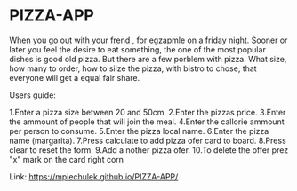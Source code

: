 # PIZZA-APP

  When you go out with your frend  , for egzapmle on a friday night. Sooner or later you feel the desire to eat something, the one of the most popular dishes is good old pizza. But there are a few porblem with pizza. What size, how many to order, how to silze the pizza, with bistro to chose, that everyone will get a equal fair share.

Users guide:

  1.Enter a pizza size between 20 and 50cm.
  2.Enter the pizzas price.
  3.Enter the ammount of people that will join the meal.
  4.Enter the callorie ammount per person to consume.
  5.Enter the pizza local name.
  6.Enter the pizza name (margarita).
  7.Press calculate to add pizza ofer card to board.
  8.Press clear to reset the form.
  9.Add a nother pizza ofer.
  10.To delete the offer prez "x" mark on the card right corn

Link:  https://mpiechulek.github.io/PIZZA-APP/
